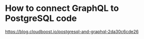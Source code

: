 # How to connect GraphQL to PostgreSQL code
https://blog.cloudboost.io/postgresql-and-graphql-2da30c6cde26
